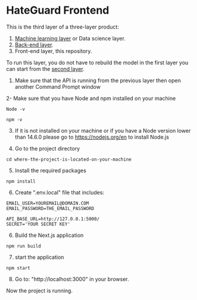 # HateGuard Frontend

This is the third layer of a three-layer product:
1. [Machine learning layer](https://github.com/mazenelabd/hateguard-machine-learning) or Data science layer.
2. [Back-end layer](https://github.com/mazenelabd/hateguard-api).
3. Front-end layer, this repository.

To run this layer, you do not have to rebuild the model in the first layer you can start from the [second layer](https://github.com/mazenelabd/hateguard-api).

1. Make sure that the API is running from the previous layer then open another Command Prompt window

2- Make sure that you have Node and npm installed on your machine
```
Node -v
```
```
npm -v
```
3. If it is not installed on your machine or if you have a Node version lower than 14.6.0 please go to https://nodejs.org/en to install Node.js

4. Go to the project directory
```
cd where-the-project-is-located-on-your-machine
```
5. Install the required packages
```
npm install
```
6. Create ".env.local" file that includes:
```
EMAIL_USER=YOUREMAIL@DOMAIN.COM
EMAIL_PASSWORD=THE_EMAIL_PASSWORD

API_BASE_URL=http://127.0.0.1:5000/
SECRET='YOUR SECRET KEY'
```
6. Build the Next.js application
```
npm run build
```
7. start the application
```
npm start
```
8. Go to: "http://localhost:3000" in your browser.

Now the project is running.
